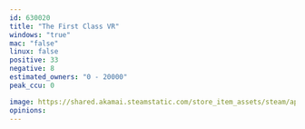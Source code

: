 ```yaml
---
id: 630020
title: "The First Class VR"
windows: "true"
mac: "false"
linux: false
positive: 33
negative: 8
estimated_owners: "0 - 20000"
peak_ccu: 0

image: https://shared.akamai.steamstatic.com/store_item_assets/steam/apps/630020/header.jpg?t=1548672160
opinions:
---
```

